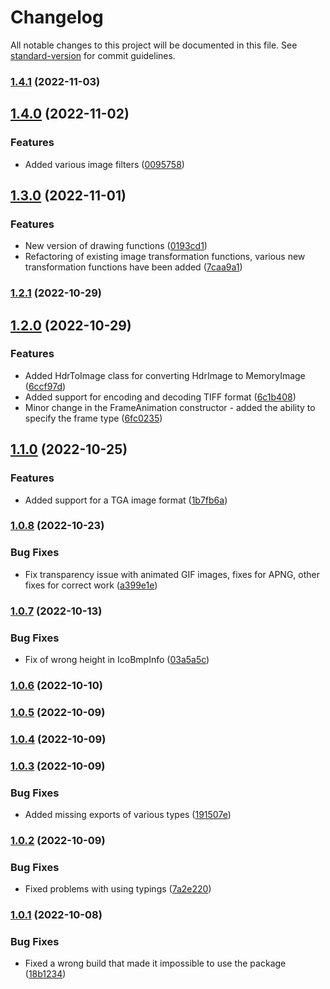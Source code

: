# Changelog

All notable changes to this project will be documented in this file. See [standard-version](https://github.com/conventional-changelog/standard-version) for commit guidelines.

### [1.4.1](https://github.com/yegor-pelykh/image-in-browser/compare/v1.4.0...v1.4.1) (2022-11-03)

## [1.4.0](https://github.com/yegor-pelykh/image-in-browser/compare/v1.3.0...v1.4.0) (2022-11-02)


### Features

* Added various image filters ([0095758](https://github.com/yegor-pelykh/image-in-browser/commit/0095758cb7452b37f48a768c1ef16f92ed5b132d))

## [1.3.0](https://github.com/yegor-pelykh/image-in-browser/compare/v1.2.1...v1.3.0) (2022-11-01)


### Features

* New version of drawing functions ([0193cd1](https://github.com/yegor-pelykh/image-in-browser/commit/0193cd1fd0f6046c60a9575dfc3b89d8ccc8fdb5))
* Refactoring of existing image transformation functions, various new transformation functions have been added ([7caa9a1](https://github.com/yegor-pelykh/image-in-browser/commit/7caa9a1a25bffe9ec618e9e9e05cf6dea79056fc))

### [1.2.1](https://github.com/yegor-pelykh/image-in-browser/compare/v1.2.0...v1.2.1) (2022-10-29)

## [1.2.0](https://github.com/yegor-pelykh/image-in-browser/compare/v1.1.0...v1.2.0) (2022-10-29)


### Features

* Added HdrToImage class for converting HdrImage to MemoryImage ([6ccf97d](https://github.com/yegor-pelykh/image-in-browser/commit/6ccf97d571a7e69eb42a04cd689fa00db1f5d52f))
* Added support for encoding and decoding TIFF format ([6c1b408](https://github.com/yegor-pelykh/image-in-browser/commit/6c1b4082faea90a9e47804bff9f74b0031c99e97))
* Minor change in the FrameAnimation constructor - added the ability to specify the frame type ([6fc0235](https://github.com/yegor-pelykh/image-in-browser/commit/6fc0235dafa0437ba8d2872a47d67d18404f2e82))

## [1.1.0](https://github.com/yegor-pelykh/image-in-browser/compare/v1.0.8...v1.1.0) (2022-10-25)


### Features

* Added support for a TGA image format ([1b7fb6a](https://github.com/yegor-pelykh/image-in-browser/commit/1b7fb6a4ad5664c65b9c231178c2292c94e25ef4))

### [1.0.8](https://github.com/yegor-pelykh/image-in-browser/compare/v1.0.7...v1.0.8) (2022-10-23)


### Bug Fixes

* Fix transparency issue with animated GIF images, fixes for APNG, other fixes for correct work ([a399e1e](https://github.com/yegor-pelykh/image-in-browser/commit/a399e1e70d1ad1a54c02ab24800f70508a7863a4))

### [1.0.7](https://github.com/yegor-pelykh/image-in-browser/compare/v1.0.6...v1.0.7) (2022-10-13)


### Bug Fixes

* Fix of wrong height in IcoBmpInfo ([03a5a5c](https://github.com/yegor-pelykh/image-in-browser/commit/03a5a5c72039e3cd8452e2a0d3acd92096373fd3))

### [1.0.6](https://github.com/yegor-pelykh/image-in-browser/compare/v1.0.5...v1.0.6) (2022-10-10)

### [1.0.5](https://github.com/yegor-pelykh/image-in-browser/compare/v1.0.4...v1.0.5) (2022-10-09)

### [1.0.4](https://github.com/yegor-pelykh/image-in-browser/compare/v1.0.3...v1.0.4) (2022-10-09)

### [1.0.3](https://github.com/yegor-pelykh/image-in-browser/compare/v1.0.2...v1.0.3) (2022-10-09)


### Bug Fixes

* Added missing exports of various types ([191507e](https://github.com/yegor-pelykh/image-in-browser/commit/191507edbf36dbf762f1e899c7bf8edbe0429b62))

### [1.0.2](https://github.com/yegor-pelykh/image-in-browser/compare/v1.0.1...v1.0.2) (2022-10-09)


### Bug Fixes

* Fixed problems with using typings ([7a2e220](https://github.com/yegor-pelykh/image-in-browser/commit/7a2e2205999f89ae217a033957e7ec2b783f6b8d))

### [1.0.1](https://github.com/yegor-pelykh/image-in-browser/compare/v1.0.0...v1.0.1) (2022-10-08)


### Bug Fixes

* Fixed a wrong build that made it impossible to use the package ([18b1234](https://github.com/yegor-pelykh/image-in-browser/commit/18b123425d2edfeacbd88dcd283a12bba393e3f7))
